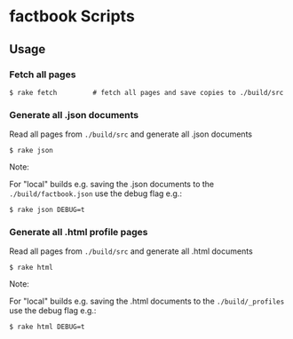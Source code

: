 # factbook Scripts


## Usage

### Fetch all pages

```
$ rake fetch         # fetch all pages and save copies to ./build/src
```


### Generate all .json documents

Read all pages from `./build/src` and generate all .json documents

```
$ rake json
```


Note:

For "local" builds e.g. saving the .json documents to the `./build/factbook.json`
use the debug flag e.g.:

```
$ rake json DEBUG=t
```


### Generate all .html profile pages


Read all pages from `./build/src` and generate all .html documents

```
$ rake html
```


Note:

For "local" builds e.g. saving the .html documents to the `./build/_profiles`
use the debug flag e.g.:

```
$ rake html DEBUG=t
```
